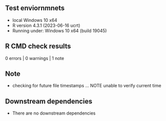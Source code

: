## Test enviornmnets
* local Windows 10 x64
* R version 4.3.1 (2023-06-16 ucrt)
* Running under: Windows 10 x64 (build 19045)

## R CMD check results
0 errors | 0 warnings | 1 note

## Note
* checking for future file timestamps ... NOTE
  unable to verify current time

## Downstream dependencies
* There are no downstream dependencies

